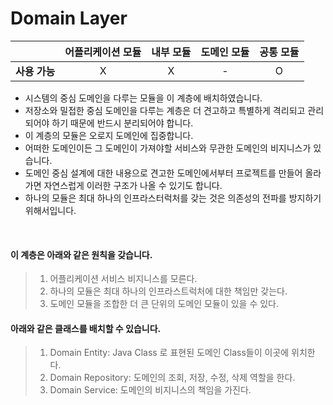 # Domain Layer

|           | **어플리케이션 모듈** | **내부 모듈** | **도메인 모듈** | **공통 모듈** |
|:---------:|:-------------:|:---------:|:----------:|:---------:|
| **사용 가능** |       X       |     X     |     -      |     O     |

- 시스템의 중심 도메인을 다루는 모듈을 이 계층에 배치하였습니다.
- 저장소와 밀접한 중심 도메인을 다루는 계층은 더 견고하고 특별하게 격리되고 관리되어야 하기 때문에 반드시 분리되어야 합니다.
- 이 계층의 모듈은 오로지 도메인에 집중합니다.
- 어떠한 도메인이든 그 도메인이 가져야할 서비스와 무관한 도메인의 비지니스가 있습니다.
- 도메인 중심 설계에 대한 내용으로 견고한 도메인에서부터 프로젝트를 만들어 올라가면 자연스럽게 이러한 구조가 나올 수 있기도 합니다.
- 하나의 모듈은 최대 하나의 인프라스터럭처를 갖는 것은 의존성의 전파를 방지하기 위해서입니다.

<br />

#### 이 계층은 아래와 같은 원칙을 갖습니다.

> 1) 어플리케이션 서비스 비지니스를 모른다.
> 2) 하나의 모듈은 최대 하나의 인프라스트럭처에 대한 책임만 갖는다.
> 3) 도메인 모듈을 조합한 더 큰 단위의 도메인 모듈이 있을 수 있다.

#### 아래와 같은 클래스를 배치할 수 있습니다.

> 1) Domain Entity: Java Class 로 표현된 도메인 Class들이 이곳에 위치한다.
> 2) Domain Repository: 도메인의 조회, 저장, 수정, 삭제 역할을 한다.
> 3) Domain Service: 도메인의 비지니스의 책임을 가진다.
